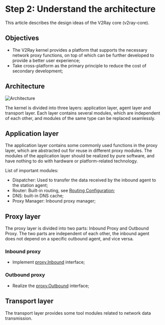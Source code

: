 # Step 2: Understand the architecture

This article describes the design ideas of the V2Ray core (v2ray-core).

## Objectives

* The V2Ray kernel provides a platform that supports the necessary network proxy functions, on top of which can be further developed to provide a better user experience;
* Take cross-platform as the primary principle to reduce the cost of secondary development;

## Architecture

![Architecture](/arch.svg)

The kernel is divided into three layers: application layer, agent layer and transport layer. Each layer contains several modules, which are independent of each other, and modules of the same type can be replaced seamlessly.

## Application layer

The application layer contains some commonly used functions in the proxy layer, which are abstracted out for reuse in different proxy modules. The modules of the application layer should be realized by pure software, and have nothing to do with hardware or platform-related technology.

List of important modules:

* Dispatcher: Used to transfer the data received by the inbound agent to the station agent;
* Router: Built-in routing, see [Routing Configuration](../../config/routing.md);
* DNS: built-in DNS cache;
* Proxy Manager: Inbound proxy manager;

## Proxy layer

The proxy layer is divided into two parts: Inbound Proxy and Outbound Proxy. The two parts are independent of each other, the inbound agent does not depend on a specific outbound agent, and vice versa.

### Inbound proxy

* Implement [proxy.Inbound](https://github.com/v2fly/v2ray-core/blob/master/proxy/proxy.go) interface;

### Outbound proxy

* Realize the [proxy.Outbound](https://github.com/v2fly/v2ray-core/blob/master/proxy/proxy.go) interface;

## Transport layer

The transport layer provides some tool modules related to network data transmission.
